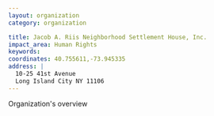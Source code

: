 ```yaml
---
layout: organization
category: organization

title: Jacob A. Riis Neighborhood Settlement House, Inc.
impact_area: Human Rights
keywords: 
coordinates: 40.755611,-73.945335
address: |
  10-25 41st Avenue
  Long Island City NY 11106
---
```

Organization's overview
